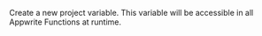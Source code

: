 Create a new project variable.
This variable will be accessible in all Appwrite Functions at runtime.
